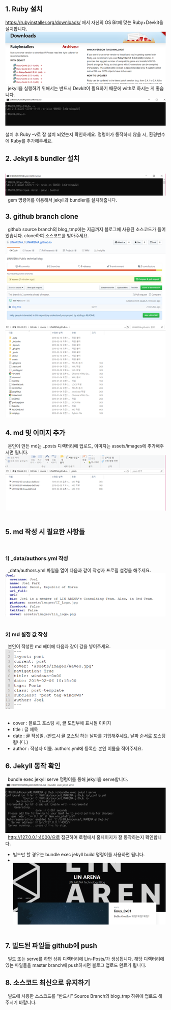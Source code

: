 ## 1. Ruby 설치
https://rubyinstaller.org/downloads/ 에서 자신의 OS Bit에 맞는 Ruby+Devkit을 설치합니다.
![home page](https://raw.githubusercontent.com/LINARENA/LINARENA.github.io/source/assets/images/guide_1.png)
&nbsp;
jekyll을 실행하기 위해서는 반드시 Devkit이 필요하기 때문에 with로 하시는 게 좋습니다.
&nbsp;
![home page](https://raw.githubusercontent.com/LINARENA/LINARENA.github.io/source/assets/images/guide_2.png)


설치 후 Ruby –v로 잘 설치 되었는지 확인하세요. 명령어가 동작하지 않을 시, 환경변수에 Ruby를 추가해주세요.


## 2. Jekyll & bundler 설치

&nbsp;
![home page](https://raw.githubusercontent.com/LINARENA/LINARENA.github.io/source/assets/images/guide_3.png)
&nbsp;
gem 명령어를 이용해서 jekyll과 bundler를 설치해줍니다.
&nbsp;
## 3. github branch clone
&nbsp;
github source branch의 blog_tmp에는 지금까지 블로그에 사용된 소스코드가 들어있습니다. clone하여 소스코드를 받아주세요.
&nbsp;
![home page](https://raw.githubusercontent.com/LINARENA/LINARENA.github.io/source/assets/images/guide_4.png)
![home page](https://raw.githubusercontent.com/LINARENA/LINARENA.github.io/source/assets/images/guide_5.png)

## 4. md 및 이미지 추가
&nbsp;
본인이 만든 md는 _posts 디렉터리에 업로드, 이미지는 assets/images에 추가해주시면 됩니다.
&nbsp;
![home page](https://raw.githubusercontent.com/LINARENA/LINARENA.github.io/source/assets/images/guide_6.png)
&nbsp;
## 5. md 작성 시 필요한 사항들
&nbsp;
### 1) _data/authors.yml 작성
&nbsp;
_data/authors.yml 파일을 열어 다음과 같이 작성자 프로필 설정을 해주세요.
&nbsp;
![home page](https://raw.githubusercontent.com/LINARENA/LINARENA.github.io/source/assets/images/guide_7.png)
&nbsp;
### 2) md 설정 값 작성
&nbsp;
본인이 작성한 md 헤더에 다음과 같이 값을 넣어주세요.
&nbsp;
![home page](https://raw.githubusercontent.com/LINARENA/LINARENA.github.io/source/assets/images/guide_8.png)
&nbsp;
- cover : 블로그 포스팅 시, 글 도입부에 표시될 이미지
- title : 글 제목
- date : 글 작성일. (반드시 글 포스팅 하는 날짜를 기입해주세요. 날짜 순서로 포스팅됩니다.)
- author : 작성자 이름. authors.yml에 등록한 본인 이름을 적어주세요.
&nbsp;

## 6. Jekyll 동작 확인
&nbsp;
bundle exec jekyll serve 명령어를 통해 jekyll을 serve합니다.
&nbsp;
![home page](https://raw.githubusercontent.com/LINARENA/LINARENA.github.io/source/assets/images/guide_9.png)
&nbsp;
http://127.0.0.1:4000/으로 접근하여 로컬에서 홈페이지가 잘 동작하는지 확인합니다.
* 빌드만 할 경우는 bundle exec jekyll build 명령어를 사용하면 됩니다.
* &nbsp;
![home page](https://raw.githubusercontent.com/LINARENA/LINARENA.github.io/source/assets/images/guide_10.png)
&nbsp;
## 7. 빌드된 파일들 github에 push
&nbsp;
빌드 또는 serve를 하면 상위 디렉터리에 Lin-Posts/가 생성됩니다. 해당 디렉터리에 있는 파일들을 master branch에 push하시면 블로그 업로드 완료가 됩니다.
&nbsp;
## 8. 소스코드 최신으로 유지하기
&nbsp;
빌드에 사용한 소스코드를 “반드시” Source Branch의 blog_tmp 하위에 업로드 해주시기 바랍니다.
